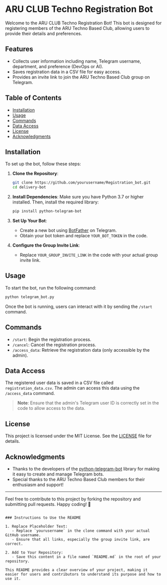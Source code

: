 
# ARU CLUB Techno Registration Bot

Welcome to the ARU CLUB Techno Registration Bot! This bot is designed for registering members of the ARU Techno Based Club, allowing users to provide their details and preferences.

## Features

- Collects user information including name, Telegram username, department, and preference (DevOps or AI).
- Saves registration data in a CSV file for easy access.
- Provides an invite link to join the ARU Techno Based Club group on Telegram.

## Table of Contents

- [Installation](#installation)
- [Usage](#usage)
- [Commands](#commands)
- [Data Access](#data-access)
- [License](#license)
- [Acknowledgments](#acknowledgments)

## Installation

To set up the bot, follow these steps:

1. **Clone the Repository**:
   ```bash
   git clone https://github.com/yourusername/Registration_bot.git
   cd delivery-bot
   ```

2. **Install Dependencies**:
   Make sure you have Python 3.7 or higher installed. Then, install the required library:
   ```bash
   pip install python-telegram-bot
   ```

3. **Set Up Your Bot**:
   - Create a new bot using [BotFather](https://t.me/botfather) on Telegram.
   - Obtain your bot token and replace `YOUR_BOT_TOKEN` in the code.

4. **Configure the Group Invite Link**:
   - Replace `YOUR_GROUP_INVITE_LINK` in the code with your actual group invite link.

## Usage

To start the bot, run the following command:

```bash
python telegram_bot.py
```

Once the bot is running, users can interact with it by sending the `/start` command.

## Commands

- `/start`: Begin the registration process.
- `/cancel`: Cancel the registration process.
- `/access_data`: Retrieve the registration data (only accessible by the admin).

## Data Access

The registered user data is saved in a CSV file called `registration_data.csv`. The admin can access this data using the `/access_data` command.

> **Note**: Ensure that the admin's Telegram user ID is correctly set in the code to allow access to the data.

## License

This project is licensed under the MIT License. See the [LICENSE](LICENSE) file for details.

## Acknowledgments

- Thanks to the developers of the [python-telegram-bot](https://github.com/python-telegram-bot/python-telegram-bot) library for making it easy to create and manage Telegram bots.
- Special thanks to the ARU Techno Based Club members for their enthusiasm and support!

---

Feel free to contribute to this project by forking the repository and submitting pull requests. Happy coding! 🚀
```

### Instructions to Use the README

1. Replace Placeholder Text:
   - Replace `yourusername` in the clone command with your actual GitHub username.
   - Ensure that all links, especially the group invite link, are correct.

2. Add to Your Repository:
   - Save this content in a file named `README.md` in the root of your repository.

This README provides a clear overview of your project, making it easier for users and contributors to understand its purpose and how to use it.
